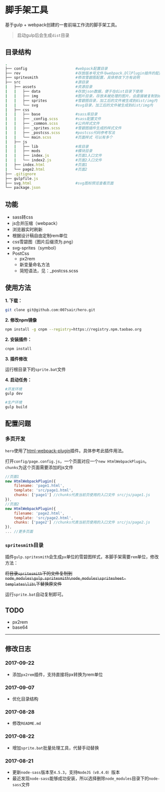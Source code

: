 # 脚手架工具

基于gulp + webpack创建的一套前端工作流的脚手架工具。

> 启动gulp后会生成`dist`目录

## 目录结构

``` ruby
.
├── config                      #webpack配置目录
├── rev                         #存放版本号文件与webpack.DllPlugin插件的配置文件
├── spritesmith                 #修改雪碧图配置，具体修改下方有说明
├── src                         #源目录
|   ├── assets                  #资源目录
|   |   ├── data                #存放json数据，便于在dist目录下使用
|   |   ├── img                 #图片目录，存放未被处理的图片，会直接被复制到dist下
|   |   ├── sprites             #雪碧图目录，加工后的文件被生成到dist/img内
|   |   └── svg                 #svg目录，加工后的文件被生成到dist/img内
|   ├── css                    
|   |   ├── base                #sass库目录
|   |   ├── _config.scss        #sass配置文件
|   |   ├── _common.scss        #公共样式文件
|   |   ├── _sprites.scss       #雪碧图插件生成的样式文件
|   |   ├── _postcss.scss       #postcss代码参考写法
|   |   └── main.scss           #页面样式 可以有多个
|   ├── js                      
|   |   ├── lib                 #库目录
|   |   ├── mods                #模块目录
|   |   ├── index.js            #页面1入口文件
|   |   └── index2.js           #页面2入口文件
|   ├── index.html              #页面1
|   └── page2.html              #页面2
├── .gitignore     
├── gulpfile.js   
├── svg.html                    #svg图标预览查看页面                 
└── package.json
```

## 功能

- sass转css
- js合并压缩（webpack）
- 浏览器实时刷新
- 根据设计稿自由定制rem单位
- css雪碧图（图片后缀须为.png）
- svg-sprites（symbol）
- PostCss
    - px2rem
    - 新变量命名方法
    - 简短语法，见：_postcss.scss

## 使用方法

**1. 下载：**

``` bash
git clone git@github.com:007sair/hero.git
```

**2. 修改npm镜像**

``` bash
npm install -g cnpm --registry=https://registry.npm.taobao.org
```

**2. 安装插件：**

``` bash
cnpm install
```

**3. 插件修改**

运行根目录下的`sprite.bat`文件

**4. 启动任务：**

``` bash
#开发环境
gulp dev

#生产环境
gulp build
```

## 配置问题

### 多页开发

`hero`使用了[html-webpack-plugin](https://github.com/jantimon/html-webpack-plugin)插件。具体参考此插件用法。

打开`config/page.config.js`，一个页面对应一个`new HtmlWebpackPlugin`。`chunks`为这个页面需要添加的js文件

``` javascript
//页面1
new HtmlWebpackPlugin({
    filename: 'page1.html',
    template: 'src/page1.html',
    chunks: ['page1'] //chunks代表当前页使用的入口文件 src/js/page1.js
}),
//页面2
new HtmlWebpackPlugin({
    filename: 'page2.html',
    template: 'src/page2.html',
    chunks: ['page2'] //chunks代表当前页使用的入口文件 src/js/page2.js
}),
... //更多页面
```

### `spritesmith`目录

插件`gulp.spritesmith`会生成`px`单位的雪碧图样式，本脚手架需要`rem`单位，修改方法：

<del>将目录`spritesmith`下的文件复制到`node_modules\gulp.spritesmith\node_modules\spritesheet-templates\lib\`下替换原文件</del>

运行`sprite.bat`自动复制即可。

## TODO

- px2rem
- base64

---

## 修改日志

### 2017-09-22

- 添加`px2rem`插件，支持直接将px转换为rem单位

### 2017-09-07

- 优化目录结构

### 2017-08-28

- 修改`README.md`

### 2017-08-22

- 增加`sprite.bat`批量处理工具，代替手动替换

### 2017-08-21

- 更新`node-sass`版本至`4.5.3`，支持`NodeJS（v8.4.0）`版本
- 最近发现`node-sass`能够成功安装，所以选择删除`node_modules`目录下的`node-sass`文件
